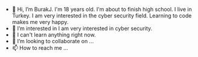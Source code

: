 - 👋 Hi, I’m BurakJ. I'm 18 years old. I'm about to finish high school. I live in Turkey. I am very interested in the cyber security field. Learning to code makes me very happy.
- 👀 I’m interested in I am very interested in cyber security.
- 🌱 I can't learn anything right now.
- 💞️ I’m looking to collaborate on ...
- 📫 How to reach me ...

<!---
BurakJ/BurakJ is a ✨ special ✨ repository because its `README.md` (this file) appears on your GitHub profile.
You can click the Preview link to take a look at your changes.
--->
